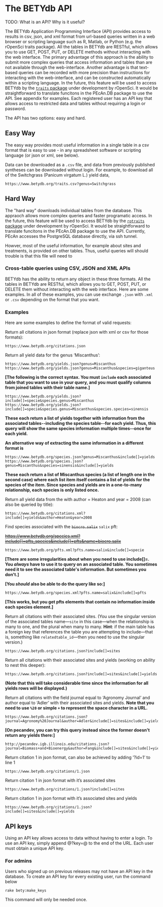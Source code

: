 # The BETYdb API

TODO: What is an API? Why is it useful?

The BETYdb Application Programming Interface (API) provides access to results in csv, json, and xml format from url-based queries written in a web browser or scripting language such as R, Matlab, or Python (e.g. the rOpenSci traits package). All the tables in BETYdb are RESTful, which allows you to use GET, POST, PUT, or DELETE methods without interacting with the web interface. The primary advantage of this approach is the ability to submit more complex queries that access information and tables than are not available through the web-interface. Another advantage is that text-based queries can be recorded with more precision than instructions for interacting with the web-interface, and can be constructed automatically within a scripting language. In the future, this feature will be used to access BETYdb by the [`traits` package](https://github.com/ropensci/traits/issues/3) under development by rOpenSci. It would be straightforward to translate funcitons in the PEcAn.DB package to use the API. See appendix for examples. Each registered user has an API key that allows access to restricted data and tables without requiring a login or password.
 

The API has two options: easy and hard. 

## Easy Way

The easy way provides most useful information in a single table in a csv format that is easy to use - in any spreadsheet software or scripting language (or json or xml, see below). 


Data can be downloaded as a `.csv` file, and data from previously published syntheses can be downloaded without login. For example, to download all of the Switchgrass (Panicum virgatum L.) yield data,

    https://www.betydb.org/traits.csv?genus=Switchgrass

## Hard Way 

The "hard way" downloads individual tables from the database. This appraoch allows more complex queries and faster programatic access. In the future, this feature will be used to access BETYdb by the [`rotraits` package](https://github.com/ropensci/rotraits/issues/3) under development by rOpenSci. It would be straightforward to translate funcitons in the PEcAn.DB package to use the API. Currently, PEcAn accesses the PostgreSQL database directly, via ssh tunnel. 

    
Howver, most of the useful information, for example about sites and treatments, is provided on other tables. Thus, useful queries will should  trouble is that this file will need to 

### Cross-table queries using CSV, JSON and XML APIs

BETYdb has the ability to return any object in these three formats. All the tables in BETYdb are RESTful, which allows you to GET, POST, PUT, or DELETE them without interacting with the web interface. Here are some examples. In all of these examples, you can use exchange `.json` with `.xml` or `.csv` depending on the format that you want.

### Examples

Here are some examples to define the  format of valid requests:

Return all citations in json format (replace json with xml or csv for those formats):

    https://www.betydb.org/citations.json

Return all yield data for the genus ‘Miscanthus’:
  
    https://www.betydb.org/yields.json?genus=Miscanthus
    https://www.betydb.org/yields.json?genus=Miscanthus&species=giganteus
    
**[The following is the correct syntax. You must `include` each associated table that you want to use in your query, and you must qualify columns from joined tables with their table name.]**

    https://www.betydb.org/yields.json?include[]=specie&species.genus=Miscanthus    
    https://www.betydb.org/yields.json?include[]=specie&species.genus=Miscanthus&species.species=sinensis
    
**These each return a list of yields together with information from the associated tables--including the species table--for each yield. Thus, this query will show the same species information multiple times--once for each yield.**

**An alternative way of extracting the same information in a different format is**

    https://www.betydb.org/species.json?genus=Miscanthus&include[]=yields       
    https://www.betydb.org/species.json?genus=Miscanthus&species=sinensis&include[]=yields
    
**These each return a list of Miscanthus species (a list of length one in the second case) where each list item itself contains a list of yields for the species of the item. Since species and yields are in a one-to-many relationship, each species is only listed once.**

Return all yield data from the with author = Heaton and year = 2008 (can also be queried by title):

    https://www.betydb.org/citations.xml?include[]=yields&author=Heaton&year=2008

Find species associated with the ~~`biocro.salix`~~ `salix` pft:

~~https://www.betydb.org/species.xml?include[]=pfts_species&include[]=pfts&name=biocro.salix~~

    https://www.betydb.org/pfts.xml?pfts.name=salix&include[]=specie

**[There are some irregularities about when you need to use include[]=. You _always_ have to use it to query on an associated table. You sometimes need it to see the associated table's information. But sometimes you don't.]**

**[You _should_ also be able to do the query like so:]**  

    https://www.betydb.org/species.xml?pfts.name=salix&include[]=pfts
    
**[This works, but you get pfts elements that contain no information inside each species element.]**  


 Return all citations with their associated sites.  (You use the singular version of the associated tables name—`site` in this case—when the relationship is many to one, and the plural when many to many. **Hint**: if the main table has a foreign key that references the table you are attempting to include—that is, something like `relatedtable_id`—then you need to use the singular version.)  

    https://www.betydb.org/citations.json?include[]=sites 

Return all citations with their associated sites and yields (working on ability to nest this deeper):  

    https://www.betydb.org/citations.json?include[]=sites&include[]=yields
    
**(Note that this will take considerable time since the information for all yields rows will be displayed.)**

Return all citations with the field journal equal to ‘Agronomy Journal’ and author equal to ‘Adler’ with their associated sites and yields.  **Note that you need to use `%20` or simple `+` to represent the space character in a URL.** 

    https://www.betydb.org/citations.json?journal=Agronomy%20Journal&author=Adler&include[]=sites&include[]=yields
    
**[On pecandev, you can try this query instead since the former doesn't return any yields there:]**

    http://pecandev.igb.illinois.edu/citations.json?journal=Biomass+and+Bioenergy&author=Fang&include[]=sites&include[]=yields

Return citation 1 in json format, can also be achieved by adding ’?id=1’ to line 1  

    https://www.betydb.org/citations/1.json 

Return citation 1 in json format with it’s associated sites  

    https://www.betydb.org/citations/1.json?include[]=sites 

Return citation 1 in json format with it’s associated sites and yields 

    https://www.betydb.org/citations/1.json?include[]=sites&include[]=yields 

## API keys

Using an API key allows access to data without having to enter a login. To use an API key, simply append @?key=@ to the end of the URL. Each user must obtain a unique API key.

### For admins

Users who signed up on previous releases may not have an API key in the database. To create an API key for every existing user, run the command below

    rake bety:make_keys

This command will only be needed once.


